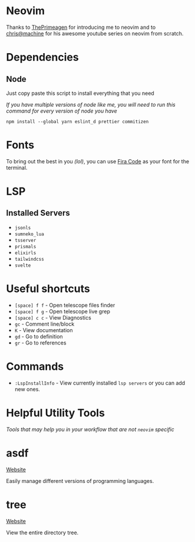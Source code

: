 # Neovim

Thanks to [ThePrimeagen](https://www.youtube.com/c/ThePrimeagen) for introducing me to neovim and to [chris@machine](https://www.youtube.com/c/ChrisAtMachine)
for his awesome youtube series on neovim from scratch.

# Dependencies

## Node

Just copy paste this script to install everything that you need

_If you have multiple versions of node like me, you will need to run this command for every version of node you have_

```
npm install --global yarn eslint_d prettier commitizen
```

# Fonts

To bring out the best in you _(lol)_, you can use [Fira Code](https://github.com/tonsky/FiraCode) as your font for the terminal.

# LSP

## Installed Servers

- `jsonls`
- `sumneko_lua`
- `tsserver`
- `prismals`
- `elixirls`
- `tailwindcss`
- `svelte`

# Useful shortcuts

- `[space] f f` - Open telescope files finder
- `[space] f g` - Open telescope live grep
- `[space] c c` - View Diagnostics
- `gc` - Comment line/block
- `K` - View documentation
- `gd` - Go to definition
- `gr` - Go to references

# Commands

- `:LspInstallInfo` - View currently installed `lsp servers` or you can add new ones.

# Helpful Utility Tools

_Tools that may help you in your workflow that are not `neovim` specific_

# asdf

[Website](https://asdf-vm.com/)

Easily manage different versions of programming languages.

# tree

[Website](http://mama.indstate.edu/users/ice/tree/)

View the entire directory tree.
